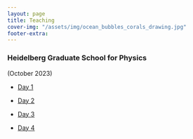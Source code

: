```yaml
---
layout: page
title: Teaching
cover-img: "/assets/img/ocean_bubbles_corals_drawing.jpg"
footer-extra: 
---
```

### Heidelberg Graduate School for Physics 
(October 2023)

- [Day 1](/assets/files/Graddays_HD_Paleoclimate_Blaser_Monday.pdf)

- [Day 2](/assets/files/Graddays_HD_Paleoclimate_Blaser_Tuesday.pdf)

- [Day 3](/assets/files/Graddays_HD_Paleoclimate_Blaser_Wednesday.pdf)

- [Day 4](/assets/files/Graddays_HD_Paleoclimate_Blaser_Thrusday.pdf)

